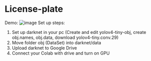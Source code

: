 # License-plate
Demo:
![image](https://user-images.githubusercontent.com/67821758/224889690-52aa61ba-b702-49b7-a303-4a0b033d2648.png)
Set up steps:
1. Set up darknet in your pc (Create and edit yolov4-tiny-obj, create obj.names, obj.data, download yolov4-tiny.conv.29)
2. Move folder obj (DataSet) into darknet/data
3. Upload darknet to Google Drive
4. Connect your Colab with drive and turn on GPU 
